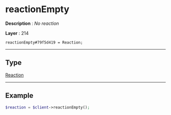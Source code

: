 # reactionEmpty

**Description** : *No reaction*

**Layer** : 214

```tl
reactionEmpty#79f5d419 = Reaction;
```

---

## Type

[Reaction](type/Reaction)

---

## Example

```php
$reaction = $client->reactionEmpty();
```